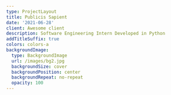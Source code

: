 ```yaml
---
type: ProjectLayout
title: Publicis Sapient
date: '2021-06-28'
client: Awesome client
description: Software Engineering Intern Developed in Python
addTitleSuffix: true
colors: colors-a
backgroundImage:
  type: BackgroundImage
  url: /images/bg2.jpg
  backgroundSize: cover
  backgroundPosition: center
  backgroundRepeat: no-repeat
  opacity: 100
---
```

